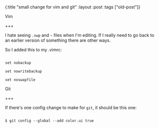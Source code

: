 {:title "small change for vim and git"
:layout :post
 :tags ["old-post"]}



Vim

+++



I hate seeing `.swp` and `~` files when I'm editing. If I really need to go back to an earlier version of something there are other ways.



So I added this to my .vimrc:



```

set nobackup

set nowritebackup

set noswapfile

```



Git

+++



If there's one config change to make for `git`, it should be this one:



```

$ git config --global --add color.ui true

```


